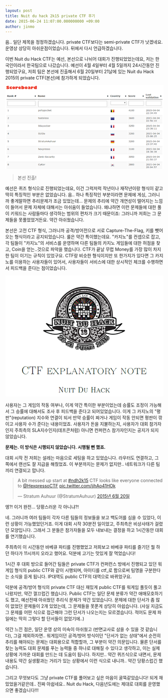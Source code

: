 ```yaml
---
layout: post
title: Nuit du hack 2k15 private CTF 후기
date: 2015-06-24 11:07:00.000000000 +09:00
author: jinmo
---
```

음.. 일단 제목을 정정하겠습니다.
private CTF보다는 semi-private CTF가 낫겠네요. 운영상 상당히 아쉬운점이었습니다. 뒤에서 다시 언급하겠습니다.

이번 Nuit du Hack CTF는 예선, 본선으로 나뉘어 대회가 진행되었었는데요, 저는 한국인이라서 한국팀으로 나갔습니다.
예선이 4월 4일부터 4월 5일까지 24시간동안 진행되었구요, 저희 팀은 본선에 진출해서 6월 20일부터 21날에 있는 Nuit du Hack 2015의 private CTF(본선)에 참가하게 되었습니다.


![Nuit du Hack 2k15 예선 순위표](/assets/11138661_502235953263607_212378029243491378_n.png)
> 본선 진출!


예선은 퀴즈 형식으로 진행되었는데요, 이건 그럭저럭 작년이나 재작년이랑 형식이 같고 딱히 특징적인 부분은 없었습니다.
음.. 하나 특징적인 부분이라면 문제에 게싱, 그러니까 좋게말하면 추리문제가 조금 있었는데... 문제의 추리에 약간 개연성이 떨어지는 느낌이 들어서 문제 자체에 대해서는 아쉬움이 들었습니다.
왜냐하면 이런 문제들에 대한 풀이 키워드는 사람들마다 생각하는 범위의 편차가 크기 때문이죠: 그러니까 저희는 그 문제들을 못풀었었거든요. 약간 아쉬웠습니다.

본선은 고전 CTF 형식, 그러니까 공격/방어전으로 서로 Capture-The-Flag, 키를 뺏어오는 형식이라고 공지되었습니다. 룰은 약간 특이했는데요. "카지노"를 컨셉으로 잡고, 각 팀들이 "카지노"의 서비스를 운영하며 다른 팀들의 카지노 게임들에 대한 허점을 찾고, Coin을 얻는..것으로 파악을 했습니다. CTF가 끝날 무렵 Money를 가장 많이 차지한 팀이 이기는 규칙이 있었구요.
CTF랑 비슷한 형식이지만 또 한가지가 있다면 그 카지노를 이용하는 사용자들이 있어서, 사용자들이 서비스에 대한 상시적인 체크를 수행하면서 피드백을 준다는 점이었습니다.

![](/assets/----1-.PNG)



사용자는 그 게임의 작동 여부나, 이게 약간 특이한 부분이었는데 승률도 조정이 가능해서 그 승률에 대해서도 조사 후 피드백을 준다고 되어있었습니다. 이게 그 카지노의 "평판"(reputation) 지수와 연결이 되서 만약 승률이 짜거나 게임이 작동 안되면 평판이 깎이고 사용자 수가 준다는 내용이었죠. 사용자가 돈을 지불하는지, 사용자가 대회 참가자인지 주최측의 SLA지수인지(데프콘처럼) 아니면 컨퍼런스 참가자인지는 공지가 되지 않았습니다.

**문제는. 이 방식은 시행되지 않았습니다. 시행될 뻔 했죠.**




대회 시작 전 저희는 설레는 마음으로 세팅을 하고 있었습니다. 라우터도 연결하고, 그 쪽에서 랜선도 잘 지급을 해줬었죠. 이 부분까지는 문제가 없지만.. 네트워크가 다른 팀끼리 연결되고 맙니다.
<blockquote class="twitter-tweet" data-lang="ko"><p lang="en" dir="ltr">A bit messed up start at <a href="https://twitter.com/hashtag/ndh2k15?src=hash">#ndh2k15</a> CTF looks like everyone connected to <a href="https://twitter.com/HexpressoCTF">@HexpressoCTF</a> <a href="http://t.co/jjhAo41HOk">pic.twitter.com/jjhAo41HOk</a></p>&mdash; Stratum Auhuur (@StratumAuhuur) <a href="https://twitter.com/StratumAuhuur/status/612345230067650560">2015년 6월 20일</a></blockquote>
<script async src="//platform.twitter.com/widgets.js" charset="utf-8"></script>
엥?! 이거 완전... 당황스러운 각 아니냐?!

네. 그러니까 여러 팀들이 각자 다른 팀들의 정보들을 보고 백도어를 심을 수 있었다, 이런 상황이 가능했었던거죠.
이게 대회 시작 30분전 일이었고, 주최측은 비상사태가 걸렸던 모양입니다.
그래서 그 분들은 참가자들을 모두 내보내는 결정을 하고 1시간동안 대회를 연기했습니다.

주최측이 이 시간동안 바베큐 파티를 진행했었고 저희보고 바베큐 파티를 즐기던 뭘 하던 하다가 11시까지 오라고 했어요.
덕분에 고기는 맛있게 잘 먹었습니다!

1시간 후 대회 방으로 들어간 팀들은 private CTF가 컨퍼런스 방에서 진행되고 있던 워게임 형식의 public CTF와 같이 시행되며, 아이디를 ctf_로 함으로써 팀명을 구분한다는 소식을 듣게 됩니다. IP대역도 public CTF의 대역으로 바뀌었구요.

덕분에 공격/방어 형식의 private CTF 대신 재밌게 public CTF를 워게임 풀듯이 풀고 나왔지만, 약간 껄끄럽긴 했습니다.
Public CTF는 일단 문제 분류가 약간 애매모호하기도 했고, 예선전때 아쉬웠던 추리식 문제가 약간 있었습니다.
문제에 대한 단서가 좀 많이 없었던 문제들이 2개 있었는데, 그 문제들을 못푼게 상당히 아쉽습니다. (사실 지금도 그 문제를 어떤 식으로 접근해야 그런 단서가 나오는지는 모르겠습니다. 적어도 문제 파일에는 딱히 그렇다 할 단서들이 없었기에..)

약간 느낀 점은, 일단 운영 상의 미숙이 아쉬웠고 (반면교사로 삼을 수 있을 것 같습니다), 그걸 제외하자면..
워게임이던 공격/방어 방식이던 "단서가 없는 상태"에서 순전히 추리를 해야되는 문제는 대회용으로 적합할까, 그 부분이 약간 의문입니다. 물론 단서를 찾는 능력도 대회 문제를 푸는 능력들 중 하나로 대해질 수 있다고 생각하고, 이는 실제 상황에 가까운 대회를 만드는 데 도움이 됩니다. 하지만.. 약간 퀴즈식으로 내면서, 문제 내용도 약간 실생활과는 거리가 있는 상황에서 이런 식으로 내니까.. 약간 당황스럽긴 했습니다.

그리고 무엇보다도 그냥 private CTF를 풀어보고 싶은 마음이 굴뚝같았습니다! 되게 재밌었을거같은데..
진짜 아쉽네요.. Nuit du Hack, 다음년도에는 제대로 대회를 운영했으면 좋겠습니다!!!
